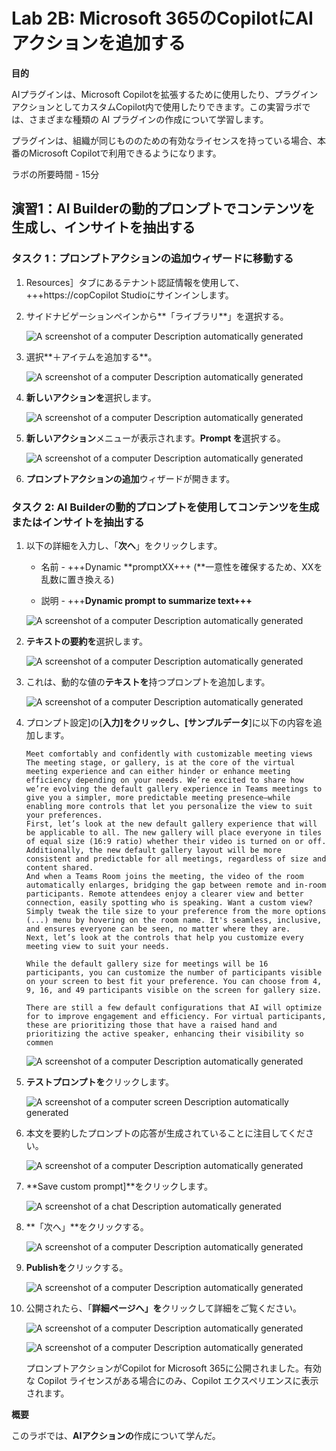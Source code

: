 # Lab 2B: Microsoft 365のCopilotにAIアクションを追加する

**目的**

AIプラグインは、Microsoft
Copilotを拡張するために使用したり、プラグインアクションとしてカスタムCopilot内で使用したりできます。この実習ラボでは、さまざまな種類の
AI プラグインの作成について学習します。

プラグインは、組織が同じもののための有効なライセンスを持っている場合、本番のMicrosoft
Copilotで利用できるようになります。

ラボの所要時間 - 15分

## 演習1：AI Builderの動的プロンプトでコンテンツを生成し、インサイトを抽出する

### タスク 1：プロンプトアクションの追加ウィザードに移動する

1.  Resources］タブにあるテナント認証情報を使用して、+++https://copCopilot
    Studioにサインインします。

2.  サイドナビゲーションペインから**「ライブラリ**」を選択する。

    ![A screenshot of a computer Description automatically generated](./media/image1.png)

3.  選択**＋アイテムを追加する**。

    ![A screenshot of a computer Description automatically generated](./media/image2.png)

4.  **新しいアクションを**選択します。

    ![A screenshot of a computer Description automatically generated](./media/image4.png)

5.  **新しいアクション**メニューが表示されます。**Prompt を**選択する。

    ![A screenshot of a computer Description automatically generated](./media/image5.png)

6.  **プロンプトアクションの追加**ウィザードが開きます。

### タスク 2: AI Builderの動的プロンプトを使用してコンテンツを生成またはインサイトを抽出する

1.  以下の詳細を入力し、「**次へ**」をクリックします。

    - 名前 - +++Dynamic **promptXX+++
      (**一意性を確保するため、XXを乱数に置き換える)

    - 説明 - +++**Dynamic prompt to summarize text+++**

    ![A screenshot of a computer Description automatically generated](./media/image6.png)

2.  **テキストの要約を**選択します。

    ![A screenshot of a computer Description automatically generated](./media/image7.png)

3.  これは、動的な値の**テキストを**持つプロンプトを追加します。

    ![A screenshot of a computer Description automatically generated](./media/image8.png)

4.  プロンプト設定\]の\[**入力\]**をクリックし、**\[サンプルデータ**\]に以下の内容を追加します。

    ```
    Meet comfortably and confidently with customizable meeting views
    The meeting stage, or gallery, is at the core of the virtual meeting experience and can either hinder or enhance meeting efficiency depending on your needs. We’re excited to share how we’re evolving the default gallery experience in Teams meetings to give you a simpler, more predictable meeting presence—while enabling more controls that let you personalize the view to suit your preferences.
    First, let’s look at the new default gallery experience that will be applicable to all. The new gallery will place everyone in tiles of equal size (16:9 ratio) whether their video is turned on or off. Additionally, the new default gallery layout will be more consistent and predictable for all meetings, regardless of size and content shared.
    And when a Teams Room joins the meeting, the video of the room automatically enlarges, bridging the gap between remote and in-room participants. Remote attendees enjoy a clearer view and better connection, easily spotting who is speaking. Want a custom view? Simply tweak the tile size to your preference from the more options (...) menu by hovering on the room name. It's seamless, inclusive, and ensures everyone can be seen, no matter where they are.
    Next, let’s look at the controls that help you customize every meeting view to suit your needs.
    
    While the default gallery size for meetings will be 16 participants, you can customize the number of participants visible on your screen to best fit your preference. You can choose from 4, 9, 16, and 49 participants visible on the screen for gallery size.
    
    There are still a few default configurations that AI will optimize for to improve engagement and efficiency. For virtual participants, these are prioritizing those that have a raised hand and prioritizing the active speaker, enhancing their visibility so commen

    ```

    ![A screenshot of a computer Description automatically generated](./media/image9.png)

5.  **テストプロンプトを**クリックします。

    ![A screenshot of a computer screen Description automatically generated](./media/image10.png)

6.  本文を要約したプロンプトの応答が生成されていることに注目してください。

    ![A screenshot of a computer Description automatically generated](./media/image11.png)

7.  **Save custom prompt\]**をクリックします。

    ![A screenshot of a chat Description automatically generated](./media/image12.png)

8.  **「次へ」**をクリックする。

    ![A screenshot of a computer Description automatically generated](./media/image13.png)

9.  **Publishを**クリックする。

    ![A screenshot of a computer Description automatically generated](./media/image14.png)

10. 公開されたら、「**詳細ページへ」を**クリックして詳細をご覧ください。

    ![A screenshot of a computer Description automatically generated](./media/image15.png)

    ![A screenshot of a computer Description automatically generated](./media/image16.png)

    プロンプトアクションがCopilot for Microsoft 365に公開されました。有効な Copilot ライセンスがある場合にのみ、Copilot エクスペリエンスに表示されます。

**概要**

このラボでは、**AIアクションの**作成について学んだ。
